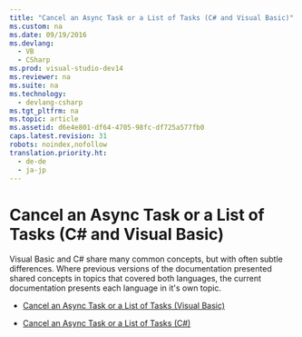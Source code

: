 ```yaml
---
title: "Cancel an Async Task or a List of Tasks (C# and Visual Basic)"
ms.custom: na
ms.date: 09/19/2016
ms.devlang: 
  - VB
  - CSharp
ms.prod: visual-studio-dev14
ms.reviewer: na
ms.suite: na
ms.technology: 
  - devlang-csharp
ms.tgt_pltfrm: na
ms.topic: article
ms.assetid: d6e4e801-df64-4705-98fc-df725a577fb0
caps.latest.revision: 31
robots: noindex,nofollow
translation.priority.ht: 
  - de-de
  - ja-jp
---
```

# Cancel an Async Task or a List of Tasks (C# and Visual Basic)
Visual Basic and C# share many common concepts, but with often subtle differences. Where previous versions of the documentation presented shared concepts in topics that covered both languages, the current documentation presents each language in it's own topic.  
  
-   [Cancel an Async Task or a List of Tasks (Visual Basic)](../vs140/Cancel-an-Async-Task-or-a-List-of-Tasks--Visual-Basic-.md)  
  
-   [Cancel an Async Task or a List of Tasks (C#)](../vs140/Cancel-an-Async-Task-or-a-List-of-Tasks--C#-.md)